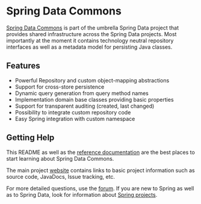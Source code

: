 # Spring Data Commons #

[Spring Data Commons](http://www.springsource.org/spring-data/commons) is part of the umbrella Spring Data project that provides shared infrastructure across the Spring Data projects.
Most importantly at the moment it contains technology neutral repository interfaces as well as a metadata model for persisting Java classes.

## Features ##

* Powerful Repository and custom object-mapping abstractions
* Support for cross-store persistence
* Dynamic query generation from query method names
* Implementation domain base classes providing basic properties
* Support for transparent auditing (created, last changed)
* Possibility to integrate custom repository code
* Easy Spring integration with custom namespace

## Getting Help ##

This README as well as the [reference documentation](http://static.springsource.org/spring-data/data-commons/snapshot-site/reference/html/) are the best places to start learning about Spring Data Commons.

The main project [website](http://www.springsource.org/spring-data) contains links to basic project information such as source code, JavaDocs, Issue tracking, etc.

For more detailed questions, use the [forum](http://forum.springsource.org/forumdisplay.php?f=27). If you are new to Spring as well as to Spring Data, look for information about [Spring projects](http://www.springsource.org/projects). 
